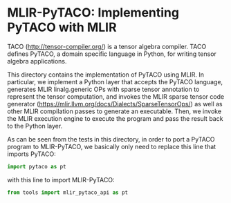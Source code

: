 # MLIR-PyTACO: Implementing PyTACO with MLIR

TACO (http://tensor-compiler.org/) is a tensor algebra compiler. TACO defines
PyTACO, a domain specific language in Python, for writing tensor algebra
applications.

This directory contains the implementation of PyTACO using MLIR. In particular,
we implement a Python layer that accepts the PyTACO language, generates MLIR
linalg.generic OPs with sparse tensor annotation to represent the tensor
computation, and invokes the MLIR sparse tensor code generator
(https://mlir.llvm.org/docs/Dialects/SparseTensorOps/) as well as other MLIR
compilation passes to generate an executable. Then, we invoke the MLIR execution
engine to execute the program and pass the result back to the Python layer.

As can be seen from the tests in this directory, in order to port a PyTACO
program to MLIR-PyTACO, we basically only need to replace this line that imports
PyTACO:

```python
import pytaco as pt
```

with this line to import MLIR-PyTACO:

```python
from tools import mlir_pytaco_api as pt
```
